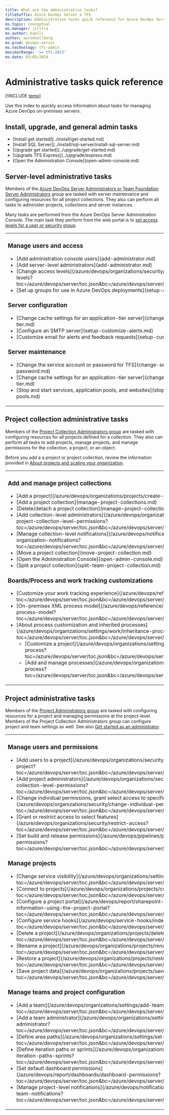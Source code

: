 ```yaml
---
title: What are the administrative tasks?
titleSuffix: Azure DevOps Server & TFS
description: Administrative tasks quick reference for Azure DevOps Server and Team Foundation Server
ms.topic: conceptual
ms.manager: jillfra
ms.author: kaelli
author: aaronhallberg
ms.prod: devops-server
ms.technology: tfs-admin
monikerRange: '>= tfs-2013'
ms.date: 03/05/2019
--- 
```


# Administrative tasks quick reference 

[!INCLUDE [temp](../_shared/version-tfs-all-versions.md)]

Use this index to quickly access information about tasks for managing Azure DevOps on-premises servers. 


## Install, upgrade, and general admin tasks 

<ul>
<li>[Install get started](../install/get-started.md)</li>
<li>[Install SQL Server](../install/sql-server/install-sql-server.md)
<li>[Upgrade get started](../upgrade/get-started.md)</li>
<li>[Upgrade TFS Express](../upgrade/express.md)</li>
<li>[Open the Administration Console](open-admin-console.md)</li>
</ul>


## Server-level administrative tasks

Members of the [Azure DevOps Server Administrators or Team Foundation Server Administrators](add-administrator.md) group are tasked with server maintenance and configuring resources for all project collections. They also can perform all tasks to administer projects, collections and server instances.   

Many tasks are performed from the Azure DevOps Server Administration Console. The main task they perform from the web portal is to [set access levels for a user or security group](/azure/devops/organizations/security/change-access-levels?toc=/azure/devops/server/toc.json&bc=/azure/devops/server/breadcrumb/toc.json). 


<table valign="top">
<tbody valign="top">
<tr>
<td width="50%"> 
<h3>Manage users and access</h3>
<ul>
<li>[Add administration console users](add-administrator.md)</li> 
<li>[Add server-level administrators](add-administrator.md)</li>
<li>[Change access levels](/azure/devops/organizations/security/change-access-levels?toc=/azure/devops/server/toc.json&bc=/azure/devops/server/breadcrumb/toc.json)</li>
<li>[Set up groups for use in Azure DevOps deployments](setup-ad-groups.md)</li>
</ul>

<h3>Server configuration </h3>
<ul>
<li>[Change cache settings for an application-tier server](change-caching-app-tier.md)</li>
<li>[Configure an SMTP server](setup-customize-alerts.md)</li>
<li>[Customize email for alerts and feedback requests](setup-customize-alerts.md)</li>
</ul>

<h3>Server maintenance </h3>
<ul>
<li>[Change the service account or password for TFS](change-service-account-password.md)</li>
<li>[Change cache settings for an application-tier server](change-caching-app-tier.md)</li>
<li>[Stop and start services, application pools, and websites](stop-start-services-pools.md)</li>
</ul>


</td>
<td width="50%"> 
<h3>Manage databases</h3>
<ul>
<li>[Back up and restore](backup/back-up-restore.md)</li>
<li>[Configure a backup schedule and plan](backup/config-backup-sched-plan.md)</li>
<li>[Understand backing up Azure DevOps on-premises](backup/backup-db-architecture.md)</li>
</ul>
<h3>SQL Server reporting</h3>
<ul>
<li>[Add reports to a project](/azure/devops/report/admin/add-reports-to-a-team-project?toc=/azure/devops/server/toc.json&bc=/azure/devops/server/breadcrumb/toc.json)</li>
<li>[Manage the data warehouse and analysis services cube](/azure/devops/report/admin/manage-reports-data-warehouse-cube?toc=/azure/devops/server/toc.json&bc=/azure/devops/server/breadcrumb/toc.json)</li>
<li>[Change the service account or password for SQL Server Reporting Services](change-service-account-or-password-sql-reporting.md)</li> 
</ul>
<h3>SharePoint product integration (valid for TFS 2017 and earlier versions)</h3>
<ul>
<li>[Add SharePoint products to your deployment](add-sharepoint-to-tfs.md)</li>
<li>[Configure or add a project portal](/azure/devops/report/sharepoint-dashboards/configure-or-add-a-project-portal?toc=/azure/devops/server/toc.json&bc=/azure/devops/server/breadcrumb/toc.json)</li>
</ul>
</td>
</tr>
</tbody>
</table>


## Project collection administrative tasks

Members of the [Project Collection Administrators group](/azure/devops/security/set-project-collection-level-permissions?toc=/azure/devops/server/toc.json&bc=/azure/devops/server/breadcrumb/toc.json) are tasked with configuring resources for all projects defined for a collection. They also can perform all tasks to add projects, manage projects, and manage permissions for the collection, a project, or an object.   

Before you add a a project or project collection, review the information provided in [About projects and scaling your organization](/azure/devops/organizations/projects/about-projects?toc=/azure/devops/server/toc.json&bc=/azure/devops/server/breadcrumb/toc.json).

<table valign="top">
<tbody valign="top">
<tr>
<td width="50%"> 
<h3>Add and manage project collections</h3>
<ul>

<li>[Add a project](/azure/devops/organizations/projects/create-project)</li>
<li>[Add a project collection](manage-project-collections.md)</li>
<li>[Delete/detach a project collection](manage-project-collections.md)</li>
<li>[Add collection-level administrators](/azure/devops/organizations/security/set-project-collection-level-permissions?toc=/azure/devops/server/toc.json&bc=/azure/devops/server/breadcrumb/toc.json)</li>
<li>[Manage collection-level notifications](/azure/devops/notifications/howto-manage-organization-notifications?toc=/azure/devops/server/toc.json&bc=/azure/devops/server/breadcrumb/toc.json) </li>
<li>[Move a project collection](move-project-collection.md) </li>
<li>[Open the Administration Console](open-admin-console.md)</li>
<li>[Split a project collection](split-team-project-collection.md) </li>
</ul>

<h3>Boards/Process and work tracking customizations</h3>
<ul>
<li>[Customize your work tracking experience](/azure/devops/reference/customize-work?toc=/azure/devops/server/toc.json&bc=/azure/devops/server/breadcrumb/toc.json)</li>
<li>[On-premises XML process model](/azure/devops/reference/on-premises-xml-process-model?toc=/azure/devops/server/toc.json&bc=/azure/devops/server/breadcrumb/toc.json)</li>
<li>[About process customization and inherited processes](/azure/devops/organizations/settings/work/inheritance-process-model?toc=/azure/devops/server/toc.json&bc=/azure/devops/server/breadcrumb/toc.json)
<ul>
<li>[Customize a project](/azure/devops/organizations/settings/work/customize-process?toc=/azure/devops/server/toc.json&bc=/azure/devops/server/breadcrumb/toc.json)</li>
<li>[Add and manage processes](/azure/devops/organizations/settings/work/manage-process?toc=/azure/devops/server/toc.json&bc=/azure/devops/server/breadcrumb/toc.json)</li>
</ul>
</li>
</ul>

</td>

<td width="50%">
<h3>Extensions</h3>
<ul>
<li>[Install and manage Marketplace extensions](/azure/devops/marketplace/install-extension?toc=/azure/devops/server/toc.json&bc=/azure/devops/server/breadcrumb/toc.json)</li>
<li>[Approve extensions](/azure/devops/marketplace/approve-extensions?toc=/azure/devops/server/toc.json&bc=/azure/devops/server/breadcrumb/toc.json)</li>
<li>[Assign paid extension access to users](/azure/devops/marketplace/assign-paid-extensions?toc=/azure/devops/server/toc.json&bc=/azure/devops/server/breadcrumb/toc.json)</li>
<li>[Grant permissions to manage extensions](/azure/devops/marketplace/how-to/grant-permissions?toc=/azure/devops/server/toc.json&bc=/azure/devops/server/breadcrumb/toc.json)</li>
<li>[Uninstall or disable extensions](/azure/devops/marketplace/uninstall-disable-extensions?toc=/azure/devops/server/toc.json&bc=/azure/devops/server/breadcrumb/toc.json)</li>
</ul>
<h3>Pipelines, Build and release, Agent pools, Deployment pools</h3>
<ul>
<li>[Set retention policies](/azure/devops/pipelines/policies/retention?toc=/azure/devops/server/toc.json&bc=/azure/devops/server/breadcrumb/toc.json)</li>
<li>[Set resource limits for pipelines](/azure/devops/pipelines/licensing/concurrent-pipelines-ts?toc=/azure/devops/server/toc.json&bc=/azure/devops/server/breadcrumb/toc.json)</li>
<li>[Add and manage agent pools](/azure/devops/pipelines/agents/pools-queues?toc=/azure/devops/server/toc.json&bc=/azure/devops/server/breadcrumb/toc.json)</li>
<li>[Add and manage deployment pools](/azure/devops/pipelines/release/deployment-groups/index?toc=/azure/devops/server/toc.json&bc=/azure/devops/server/breadcrumb/toc.json)</li>
</ul>

</td>
</tr>

</tbody>
</table>

## Project administrative tasks 

Members of the [Project Administrators group](/azure/devops/security/set-project-collection-level-permissions?toc=/azure/devops/server/toc.json&bc=/azure/devops/server/breadcrumb/toc.json) are tasked with configuring resources for a project and managing permissions at the project-level. Members of the Project Collection Administrators group can configure project and team settings as well. See also [Get started as an administrator](/azure/devops/user-guide/project-admin-tutorial?toc=/azure/devops/server/toc.json&bc=/azure/devops/server/breadcrumb/toc.json).

<table valign="top">
<tbody valign="top">
<tr>
<td width="50%"> 

<h3>Manage users and permissions</h3>
<ul>
<li>[Add users to a project](/azure/devops/organizations/security/add-users-team-project?toc=/azure/devops/server/toc.json&bc=/azure/devops/server/breadcrumb/toc.json)</li>
<li>[Add project administrators](/azure/devops/organizations/security/set-project-collection-level-permissions?toc=/azure/devops/server/toc.json&bc=/azure/devops/server/breadcrumb/toc.json)</li>
<li>[Change individual permissions, grant select access to specific functions](/azure/devops/organizations/security/change-individual-permissions?toc=/azure/devops/server/toc.json&bc=/azure/devops/server/breadcrumb/toc.json)</li>
<li>[Grant or restrict access to select features](/azure/devops/organizations/security/restrict-access?toc=/azure/devops/server/toc.json&bc=/azure/devops/server/breadcrumb/toc.json)</li>
<li>[Set build and release permissions](/azure/devops/pipelines/policies/set-permissions?toc=/azure/devops/server/toc.json&bc=/azure/devops/server/breadcrumb/toc.json)</li>
</ul>

<h3>Manage projects</h3>
<ul>
<li>[Change service visibility](/azure/devops/organizations/settings/set-services?toc=/azure/devops/server/toc.json&bc=/azure/devops/server/breadcrumb/toc.json) </li>
<li>[Connect to projects](/azure/devops/organizations/projects/connect-to-projects?toc=/azure/devops/server/toc.json&bc=/azure/devops/server/breadcrumb/toc.json)</li>
<li>[Configure a project portal](/azure/devops/report/sharepoint-dashboards/share-information-using-the-project-portal?toc=/azure/devops/server/toc.json&bc=/azure/devops/server/breadcrumb/toc.json)</li>
<li>[Configure service hooks](/azure/devops/service-hooks/index?toc=/azure/devops/server/toc.json&bc=/azure/devops/server/breadcrumb/toc.json)</li>
<li>[Delete a project](/azure/devops/organizations/projects/delete-project?toc=/azure/devops/server/toc.json&bc=/azure/devops/server/breadcrumb/toc.json)</li>
<li>[Rename a project](/azure/devops/organizations/projects/rename-project?toc=/azure/devops/server/toc.json&bc=/azure/devops/server/breadcrumb/toc.json)</li>
<li>[Restore a project](/azure/devops/organizations/projects/restore-project?toc=/azure/devops/server/toc.json&bc=/azure/devops/server/breadcrumb/toc.json)</li>
<li>[Save project data](/azure/devops/organizations/projects/save-project-data?toc=/azure/devops/server/toc.json&bc=/azure/devops/server/breadcrumb/toc.json)</li>
</ul>


<h3>Manage teams and project configuration</h3>
<ul>
<li>[Add a team](/azure/devops/organizations/settings/add-teams?toc=/azure/devops/server/toc.json&bc=/azure/devops/server/breadcrumb/toc.json)</li>
<li>[Add a team administrator](/azure/devops/organizations/settings/add-team-administrator?toc=/azure/devops/server/toc.json&bc=/azure/devops/server/breadcrumb/toc.json)</li>
<li>[Define area paths](/azure/devops/organizations/settings/set-area-paths?toc=/azure/devops/server/toc.json&bc=/azure/devops/server/breadcrumb/toc.json)</li>
<li>[Define iteration paths or sprints](/azure/devops/organizations/settings/set-iteration-paths-sprints?toc=/azure/devops/server/toc.json&bc=/azure/devops/server/breadcrumb/toc.json)</li>
<li>[Set default dashboard permissions](/azure/devops/report/dashboards/dashboard-permissions?toc=/azure/devops/server/toc.json&bc=/azure/devops/server/breadcrumb/toc.json)</li>
<li>[Manage project-level notifications](/azure/devops/notifications/howto-manage-team-notifications?toc=/azure/devops/server/toc.json&bc=/azure/devops/server/breadcrumb/toc.json)</li>
</ul>

</td>
<td width="50%"> 

<h3>Wiki</h3>
<ul>
<li>[Create a wiki for your project](/azure/devops/project/wiki/wiki-create-repo?toc=/azure/devops/server/toc.json&bc=/azure/devops/server/breadcrumb/toc.json)</li>
<li>[Publish a Git repository to a wiki](/azure/devops/project/wiki/publish-repo-to-wiki?toc=/azure/devops/server/toc.json&bc=/azure/devops/server/breadcrumb/toc.json) </li>
<li>[Manage README and Wiki permissions](/azure/devops/project/wiki/manage-readme-wiki-permissions?toc=/azure/devops/server/toc.json&bc=/azure/devops/server/breadcrumb/toc.json)</li>
</ul>

<h3>Pipelines, Build and release, Agent Pools</h3>
<ul>
<li>[Manage Agent queues and agent pools](/azure/devops/pipelines/agents/pools-queues?toc=/azure/devops/server/toc.json&bc=/azure/devops/server/breadcrumb/toc.json)</li>
<li>[Manage service connections](/azure/devops/pipelines/library/service-endpoints?toc=/azure/devops/server/toc.json&bc=/azure/devops/server/breadcrumb/toc.json)</li>
<li>[Manage deployment pools and groups](/azure/devops/pipelines/release/deployment-groups/index?toc=/azure/devops/server/toc.json&bc=/azure/devops/server/breadcrumb/toc.json)</li>
<li>[Set retention policies](/azure/devops/pipelines/policies/retention?toc=/azure/devops/server/toc.json&bc=/azure/devops/server/breadcrumb/toc.json)</li>
</ul>


<h3>Repos, Code, version control</h3>
<ul>
<li>[Create additional Git repos](/azure/devops/repos/git/creatingrepo?toc=/azure/devops/server/toc.json&bc=/azure/devops/server/breadcrumb/toc.json)</li>
<li>[Manage repository permissions](/azure/devops/organizations/security/set-git-tfvc-repository-permissions?toc=/azure/devops/server/toc.json&bc=/azure/devops/server/breadcrumb/toc.json)</li>
<li>[Manage branch policies](/azure/devops/repos/git/branch-policies?toc=/azure/devops/server/toc.json&bc=/azure/devops/server/breadcrumb/toc.json)</li>
<li>[Add TFVC Check-In Policies](/azure/devops/repos/tfvc/add-check-policies?toc=/azure/devops/server/toc.json&bc=/azure/devops/server/breadcrumb/toc.json)</li>
<li>[Manage TFVC file types](manage-file-types.md)</li>
</ul>


<h3>Test plans, Test </h3>
<ul>
<li>[Set test retention policies](/azure/devops/test/how-long-to-keep-test-results?toc=/azure/devops/server/toc.json&bc=/azure/devops/server/breadcrumb/toc.json)</li>
<li>[Manage test-related permissions at project level](/azure/devops/organizations/security/set-project-collection-level-permissions?toc=/azure/devops/server/toc.json&bc=/azure/devops/server/breadcrumb/toc.json)</li>
<li>[Set area path-level test permissions](/azure/devops/organizations/security/set-permissions-access-work-tracking#create-child-nodes-modify-work-items-under-an-area-path?toc=/azure/devops/server/toc.json&bc=/azure/devops/server/breadcrumb/toc.json)</li>
</ul>
</td>
</tr>
</tbody>
</table>



